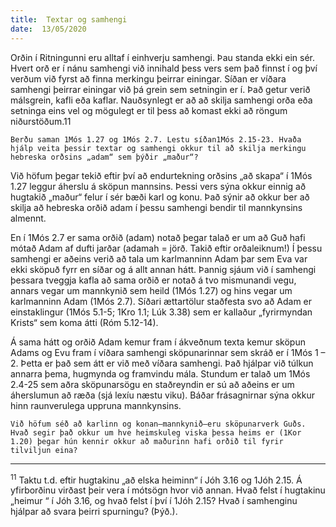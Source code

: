 ```yaml
---
title:  Textar og samhengi
date:  13/05/2020
---
```


Orðin í Ritningunni eru alltaf í einhverju samhengi. Þau standa ekki ein sér. Hvert orð er í nánu samhengi við innihald þess vers sem það finnst í og því verðum við fyrst að finna merkingu þeirrar einingar. Síðan er víðara samhengi þeirrar einingar við þá grein sem setningin er í. Það getur verið málsgrein, kafli eða kaflar. Nauðsynlegt er að að skilja samhengi orða eða setninga eins vel og mögulegt er til þess að komast ekki að röngum niðurstöðum.11

`Berðu saman 1Mós 1.27 og 1Mós 2.7. Lestu síðan1Mós 2.15-23. Hvaða hjálp veita þessir textar og samhengi okkur til að skilja merkingu hebreska orðsins „adam“ sem þýðir „maður“?`

Við höfum þegar tekið eftir því að endurtekning orðsins „að skapa“ í 1Mós 1.27 leggur áherslu á sköpun mannsins. Þessi vers sýna okkur einnig að hugtakið „maður“ felur í sér bæði karl og konu. Það sýnir að okkur ber að skilja að hebreska orðið adam í þessu samhengi bendir til mannkynsins almennt.

En í 1Mós 2.7 er sama orðið (adam) notað þegar talað er um að Guð hafi mótað Adam af dufti jarðar (adamah = jörð. Takið eftir orðaleiknum!) Í þessu samhengi er aðeins verið að tala um karlmanninn Adam þar sem Eva var ekki sköpuð fyrr en síðar og á allt annan hátt. Þannig sjáum við í samhengi þessara tveggja kafla að sama orðið er notað á tvo mismunandi vegu, annars vegar um mannkynið sem heild (1Mós 1.27) og hins vegar um karlmanninn Adam (1Mós 2.7). Síðari ættartölur staðfesta svo að Adam er einstaklingur (1Mós 5.1-5; 1Kro 1.1; Lúk 3.38) sem er kallaður „fyrirmyndan Krists“ sem koma átti (Róm 5.12-14).

Á sama hátt og orðið Adam kemur fram í ákveðnum texta kemur sköpun Adams og Evu fram í víðara samhengi sköpunarinnar sem skráð er í 1Mós 1 – 2. Þetta er það sem átt er við með víðara samhengi. Það hjálpar við túlkun annarra þema, hugmynda og framvindu mála. Stundum er talað um 1Mós 2.4-25 sem aðra sköpunarsögu en staðreyndin er sú að aðeins er um áherslumun að ræða (sjá lexíu næstu viku). Báðar frásagnirnar sýna okkur hinn raunverulega uppruna mannkynsins.

`Við höfum séð að karlinn og konan–mannkynið–eru sköpunarverk Guðs. Hvað segir það okkur um hve heimskuleg viska þessa heims er (1Kor 1.20) þegar hún kennir okkur að maðurinn hafi orðið til fyrir tilviljun eina?`

---

<sup>11</sup> Taktu t.d. eftir hugtakinu „að elska heiminn“ í Jóh 3.16 og 1Jóh 2.15. Á yfirborðinu virðast þeir vera í mótsögn hvor við annan. Hvað felst í hugtakinu „heimur “ í Jóh 3.16, og hvað felst í því í 1Jóh 2.15? Hvað í samhenginu hjálpar að svara þeirri spurningu? (Þýð.).